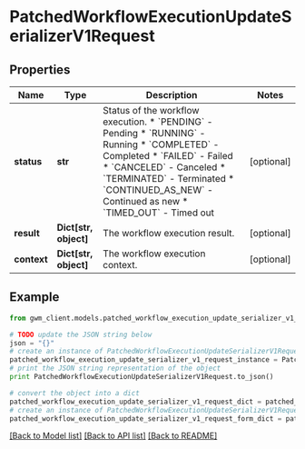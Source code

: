 # PatchedWorkflowExecutionUpdateSerializerV1Request


## Properties
Name | Type | Description | Notes
------------ | ------------- | ------------- | -------------
**status** | **str** | Status of the workflow execution.  * &#x60;PENDING&#x60; - Pending * &#x60;RUNNING&#x60; - Running * &#x60;COMPLETED&#x60; - Completed * &#x60;FAILED&#x60; - Failed * &#x60;CANCELED&#x60; - Canceled * &#x60;TERMINATED&#x60; - Terminated * &#x60;CONTINUED_AS_NEW&#x60; - Continued as new * &#x60;TIMED_OUT&#x60; - Timed out | [optional] 
**result** | **Dict[str, object]** | The workflow execution result. | [optional] 
**context** | **Dict[str, object]** | The workflow execution context. | [optional] 

## Example

```python
from gwm_client.models.patched_workflow_execution_update_serializer_v1_request import PatchedWorkflowExecutionUpdateSerializerV1Request

# TODO update the JSON string below
json = "{}"
# create an instance of PatchedWorkflowExecutionUpdateSerializerV1Request from a JSON string
patched_workflow_execution_update_serializer_v1_request_instance = PatchedWorkflowExecutionUpdateSerializerV1Request.from_json(json)
# print the JSON string representation of the object
print PatchedWorkflowExecutionUpdateSerializerV1Request.to_json()

# convert the object into a dict
patched_workflow_execution_update_serializer_v1_request_dict = patched_workflow_execution_update_serializer_v1_request_instance.to_dict()
# create an instance of PatchedWorkflowExecutionUpdateSerializerV1Request from a dict
patched_workflow_execution_update_serializer_v1_request_form_dict = patched_workflow_execution_update_serializer_v1_request.from_dict(patched_workflow_execution_update_serializer_v1_request_dict)
```
[[Back to Model list]](../README.md#documentation-for-models) [[Back to API list]](../README.md#documentation-for-api-endpoints) [[Back to README]](../README.md)


